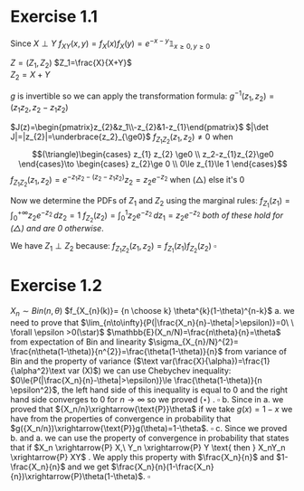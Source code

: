 # Exercise 1.1
Since $X\perp Y$  $f_{XY}(x,y)=f_X(x)f_X(y)=e^{-x-y}\mathbb{1}_{x\ge0,y\ge0}$

$Z=(Z_1,Z_2)$
$Z_1=\frac{X}{X+Y}$   
$Z_2=X+Y$   

$g$ is invertible so we can apply the transformation formula:
$g^{-1}(z_1,z_2)=(z_{1} z_{2},z_2-z_{1}z_{2})$

$J(z)=\begin{pmatrix}z_{2}&z_1\\-z_{2}&1-z_{1}\end{pmatrix}$ 
$|\det J|=|z_{2}|=\underbrace{z_2}_{\ge0}$
$f_{Z_{1}Z_{2}}(z_{1},z_{2})\ne0$ when 
$$(\triangle)\begin{cases} 
z_{1} z_{2} \ge0 \\
z_2-z_{1}z_{2}\ge0
\end{cases}\to
\begin{cases}
z_{2}\ge 0 \\
0\le z_{1}\le 1 
\end{cases}$$
$f_{Z_{1}Z_{2}}(z_{1},z_{2})=e^{-z_{1}z_{2}-(z_2-z_{1}z_{2})}z_{2}=z_{2}e^{-z_{2}}$ when $(\triangle)$ else it's $0$

Now we determine the PDFs of $Z_{1}$ and $Z_{2}$ using the marginal rules:
$f_{Z_{1}}(z_{1})=\int_{0}^{+\infty}{z_{2}e^{-z_{2}}\,dz_{2}}=1$
$f_{Z_{2}}(z_{2})=\int_{0}^{1}{z_{2}e^{-z_{2}}\,dz_{1}}=z_{2}e^{-z_{2}}$
_both of these hold for $(\triangle)$ and are 0 otherwise_.

We have $Z_{1}\perp Z_{2}$ because:
$f_{Z_{1}Z_{2}}(z_{1},z_{2})=f_{Z_{1}}(z_{1})f_{Z_{2}}(z_{2})$ 
$\square$ 
# Exercise 1.2
$X_{n}\sim Bin(n,\theta)$
$f_{X_{n}(k)}= {n \choose k} \theta^{k}(1-\theta)^{n-k}$
a. we need to prove that $\lim_{n\to\infty}{P(|\frac{X_n}{n}-\theta|>\epsilon)}=0\ \ \forall \epsilon >0(\star)$
$\mathbb{E}(X_n/N)=\frac{n\theta}{n}=\theta$ from expectation of Bin and linearity
$\sigma_{X_{n}/N}^{2}= \frac{n\theta(1-\theta)}{n^{2}}=\frac{\theta(1-\theta)}{n}$ from variance of Bin and the property of variance ($\text var(\frac{X}{\alpha})=\frac{1}{\alpha^2}\text var (X)$)
we can use Chebychev inequality:
$0\le{P(|\frac{X_n}{n}-\theta|>\epsilon)}\le \frac{\theta(1-\theta)}{n \epsilon^2}$, the left hand side of this inequality is equal to 0 and the right hand side converges to 0 for $n\to \infty$ so we proved $(\star)$ . $\square$
b. Since in a. we proved that ${X_n/n}\xrightarrow{\text{P}}\theta$ if we take $g(x)=1-x$ we have from the properties of convergence in probability that $g({X_n/n})\xrightarrow{\text{P}}g(\theta)=1-\theta$. $\square$
c. Since we proved b. and a. we can use the property of convergence in probability that states that if $X_n \xrightarrow{P} X,\ Y_n \xrightarrow{P} Y \text{ then } X_nY_n \xrightarrow{P} XY$ .
We apply this property with $\frac{X_n}{n}$ and $1-\frac{X_n}{n}$ and we get 
$\frac{X_n}{n}(1-\frac{X_n}{n})\xrightarrow{P}\theta(1-\theta)$.
$\square$

